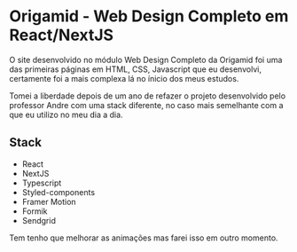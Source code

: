 # Origamid - Web Design Completo em React/NextJS

O site desenvolvido no módulo Web Design Completo da Origamid foi uma das primeiras páginas em HTML, CSS, Javascript que eu desenvolvi, certamente foi a mais complexa lá no ínicio dos meus estudos.

Tomei a liberdade depois de um ano de refazer o projeto desenvolvido pelo professor Andre com uma stack diferente, no caso mais semelhante com a que eu utilizo no meu dia a dia.

## Stack

- React
- NextJS
- Typescript
- Styled-components
- Framer Motion
- Formik
- Sendgrid

Tem tenho que melhorar as animações mas farei isso em outro momento.

